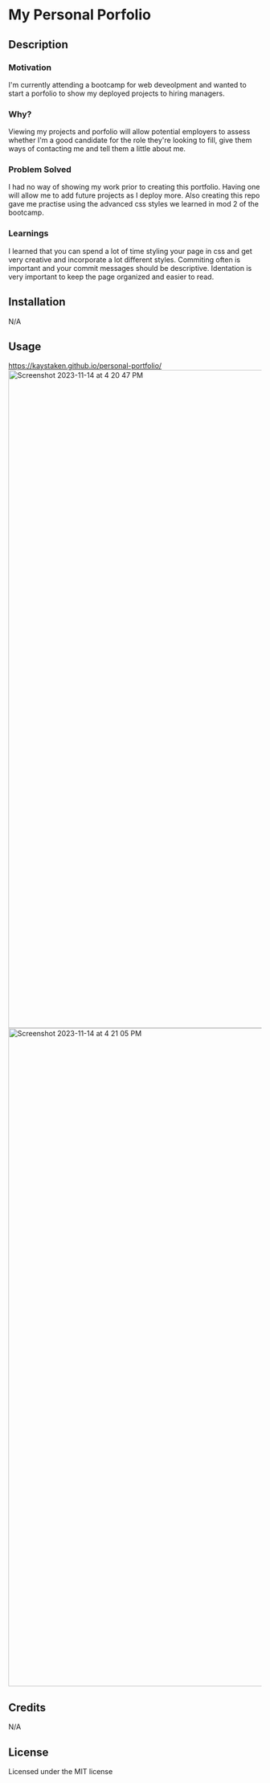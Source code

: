 # My Personal Porfolio
## Description

### Motivation

I'm currently attending a bootcamp for web deveolpment and wanted to start a porfolio to show my deployed projects to hiring managers. 

### Why?

Viewing my projects and porfolio will allow potential employers to assess whether I'm a good candidate for the role they're looking to fill, give them ways of contacting me and tell them a little about me.

### Problem Solved

I had no way of showing my work prior to creating this portfolio. Having one will allow me to add future projects as I deploy more. Also creating this repo gave me practise using the advanced css styles we learned in mod 2 of the bootcamp.

### Learnings

I learned that you can spend a lot of time styling your page in css and get very creative and incorporate a lot different styles. Commiting often is important and your commit messages should be descriptive. Identation is very important to keep the page organized and easier to read.

## Installation

N/A

## Usage

https://kaystaken.github.io/personal-portfolio/
<img width="1310" alt="Screenshot 2023-11-14 at 4 20 47 PM" src="https://github.com/Kaystaken/personal-portfolio/assets/148396597/dd756901-ddb5-489c-8a8e-4095568bfc3e">
<img width="1310" alt="Screenshot 2023-11-14 at 4 21 05 PM" src="https://github.com/Kaystaken/personal-portfolio/assets/148396597/96531bf7-5ce7-48f7-9143-15eeeac7727b">




## Credits

N/A

## License

Licensed under the MIT license
